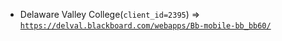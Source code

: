  - Delaware Valley College(`client_id=2395`) => [`https://delval.blackboard.com/webapps/Bb-mobile-bb_bb60/`](https://delval.blackboard.com/webapps/Bb-mobile-bb_bb60/)
